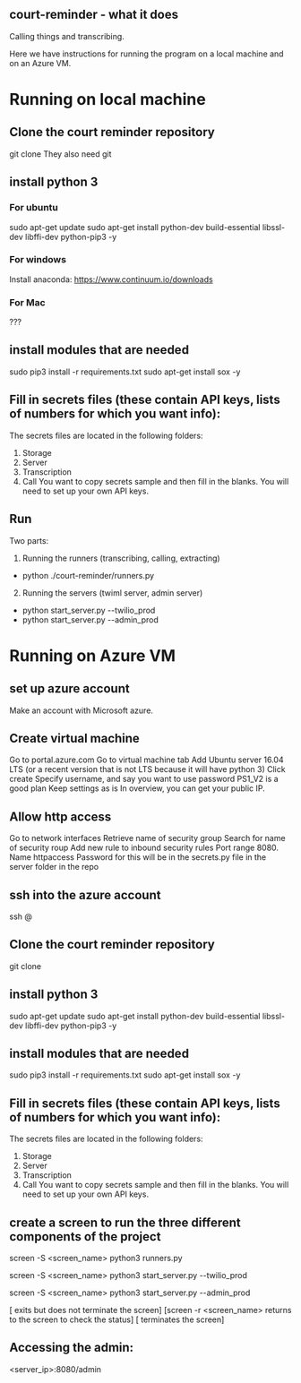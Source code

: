 ## court-reminder - what it does
Calling things and transcribing.  

Here we have instructions for running the program on a local machine and on an Azure VM.

# Running on local machine 
## Clone the court reminder repository
git clone <court reminder>
They also need git


## install python 3   
### For ubuntu
sudo apt-get update
sudo apt-get install python-dev build-essential libssl-dev libffi-dev python-pip3 -y
### For windows
Install anaconda: https://www.continuum.io/downloads
### For Mac
???


## install modules that are needed
sudo pip3 install -r requirements.txt
sudo apt-get install sox -y

## Fill in secrets files (these contain API keys, lists of numbers for which you want info):
The secrets files are located in the following folders:
  1. Storage
  2. Server
  3. Transcription
  4. Call
 You want to copy secrets sample and then fill in the blanks.  You will need to set up your own API keys.

## Run
Two parts:
1. Running the runners (transcribing, calling, extracting)
  - python ./court-reminder/runners.py
2. Running the servers (twiml server, admin server)
  - python start_server.py --twilio_prod
  - python start_server.py --admin_prod

# Running on Azure VM 

## set up azure account
Make an account with Microsoft azure.

## Create virtual machine
Go to portal.azure.com
Go to virtual machine tab
Add Ubuntu server 16.04 LTS (or a recent version that is not LTS because it will have python 3)
Click create
Specify username, and say you want to use password
PS1_V2 is a good plan
Keep settings as is
In overview, you can get your public IP.

## Allow http access
Go to network interfaces
Retrieve name of security group
Search for name of security roup
Add new rule to inbound security rules 
Port range 8080. Name httpaccess
Password for this will be in the secrets.py file in the server folder in the repo

## ssh into the azure account
ssh <username>@<IP address>

## Clone the court reminder repository
git clone <court reminder repo>

## install python 3   
sudo apt-get update
sudo apt-get install python-dev build-essential libssl-dev libffi-dev python-pip3 -y

## install modules that are needed
sudo pip3 install -r requirements.txt
sudo apt-get install sox -y

## Fill in secrets files (these contain API keys, lists of numbers for which you want info):
The secrets files are located in the following folders:
  1. Storage
  2. Server
  3. Transcription
  4. Call
 You want to copy secrets sample and then fill in the blanks.  You will need to set up your own API keys.

## create a screen to run the three different components of the project
screen -S <screen_name>
python3 runners.py
<CTRL A-D> 

screen -S <screen_name>
python3 start_server.py --twilio_prod
<CTRL A-D>

screen -S <screen_name>
python3 start_server.py --admin_prod
<CTRL A-D>

[<CTRL A-D> exits but does not terminate the screen]
[screen -r <screen_name> returns to the screen to check the status]
[<CTRL D> terminates the screen]

## Accessing the admin:
<server_ip>:8080/admin

